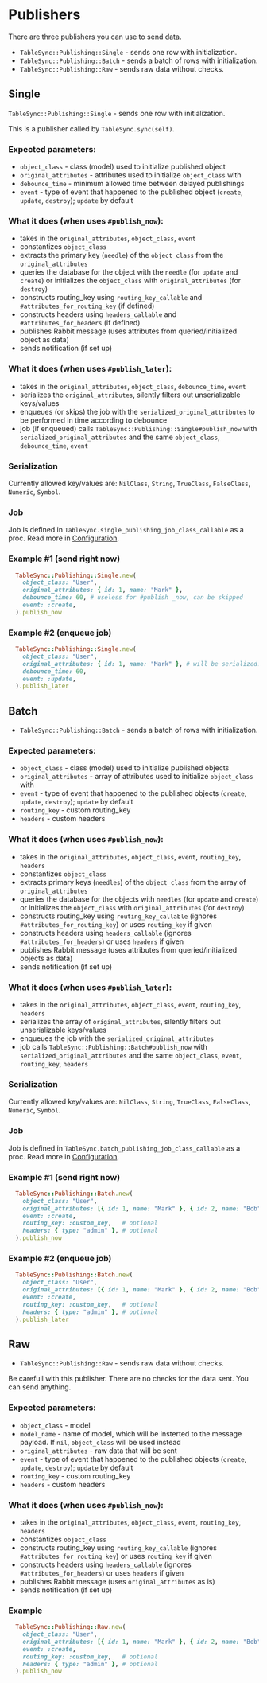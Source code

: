 # Publishers

There are three publishers you can use to send data.

- `TableSync::Publishing::Single` - sends one row with initialization.
- `TableSync::Publishing::Batch` - sends a batch of rows with initialization.
- `TableSync::Publishing::Raw`  - sends raw data without checks.

## Single

`TableSync::Publishing::Single` - sends one row with initialization.

This is a publisher called by `TableSync.sync(self)`.

### Expected parameters:

- `object_class` - class (model) used to initialize published object
- `original_attributes` - attributes used to initialize `object_class` with
- `debounce_time` - minimum allowed time between delayed publishings
- `event` - type of event that happened to the published object (`create`, `update`, `destroy`); `update` by default

### What it does (when uses `#publish_now`):
- takes in the `original_attributes`, `object_class`, `event`
- constantizes `object_class`
- extracts the primary key (`needle`) of the `object_class` from the `original_attributes`
- queries the database for the object with the `needle` (for `update` and `create`) or initializes the `object_class` with `original_attributes` (for `destroy`)
- constructs routing_key using `routing_key_callable` and `#attributes_for_routing_key` (if defined)
- constructs headers using `headers_callable` and `#attributes_for_headers` (if defined)
- publishes Rabbit message (uses attributes from queried/initialized object as data)
- sends notification (if set up)

### What it does (when uses `#publish_later`):
- takes in the `original_attributes`, `object_class`, `debounce_time`, `event`
- serializes the `original_attributes`, silently filters out unserializable keys/values
- enqueues (or skips) the job with the `serialized_original_attributes` to be performed in time according to debounce
- job (if enqueued) calls `TableSync::Publishing::Single#publish_now` with `serialized_original_attributes` and the same `object_class`, `debounce_time`, `event`

### Serialization

Currently allowed key/values are:
  `NilClass`, `String`, `TrueClass`, `FalseClass`, `Numeric`, `Symbol`.

### Job

Job is defined in `TableSync.single_publishing_job_class_callable` as a proc. Read more in [Configuration](docs/publishing/configuration.md).

### Example #1 (send right now)

```ruby
  TableSync::Publishing::Single.new(
    object_class: "User",
    original_attributes: { id: 1, name: "Mark" },
    debounce_time: 60, # useless for #publish _now, can be skipped
    event: :create,
  ).publish_now
```

### Example #2 (enqueue job)

```ruby
  TableSync::Publishing::Single.new(
    object_class: "User",
    original_attributes: { id: 1, name: "Mark" }, # will be serialized!
    debounce_time: 60,
    event: :update,
  ).publish_later
```

## Batch

- `TableSync::Publishing::Batch` - sends a batch of rows with initialization.

### Expected parameters:

- `object_class` - class (model) used to initialize published objects
- `original_attributes` - array of attributes used to initialize `object_class` with
- `event` - type of event that happened to the published objects (`create`, `update`, `destroy`); `update` by default
- `routing_key` - custom routing_key
- `headers` - custom headers

### What it does (when uses `#publish_now`):
- takes in the `original_attributes`, `object_class`, `event`, `routing_key`, `headers`
- constantizes `object_class`
- extracts primary keys (`needles`) of the `object_class` from the array of `original_attributes`
- queries the database for the objects with `needles` (for `update` and `create`) or initializes the `object_class` with `original_attributes` (for `destroy`)
- constructs routing_key using `routing_key_callable` (ignores `#attributes_for_routing_key`) or uses `routing_key` if given
- constructs headers using `headers_callable` (ignores `#attributes_for_headers`)  or uses `headers` if given
- publishes Rabbit message (uses attributes from queried/initialized objects as data)
- sends notification (if set up)

### What it does (when uses `#publish_later`):
- takes in the `original_attributes`, `object_class`, `event`, `routing_key`, `headers`
- serializes the array of `original_attributes`, silently filters out unserializable keys/values
- enqueues the job with the `serialized_original_attributes`
- job calls `TableSync::Publishing::Batch#publish_now` with `serialized_original_attributes` and the same `object_class`, `event`, `routing_key`, `headers`

### Serialization

Currently allowed key/values are:
  `NilClass`, `String`, `TrueClass`, `FalseClass`, `Numeric`, `Symbol`.

### Job

Job is defined in `TableSync.batch_publishing_job_class_callable` as a proc. Read more in [Configuration](docs/publishing/configuration.md).

### Example #1 (send right now)

```ruby
  TableSync::Publishing::Batch.new(
    object_class: "User",
    original_attributes: [{ id: 1, name: "Mark" }, { id: 2, name: "Bob" }],
    event: :create,
    routing_key: :custom_key,   # optional
    headers: { type: "admin" }, # optional
  ).publish_now
```

### Example #2 (enqueue job)

```ruby
  TableSync::Publishing::Batch.new(
    object_class: "User",
    original_attributes: [{ id: 1, name: "Mark" }, { id: 2, name: "Bob" }],
    event: :create,
    routing_key: :custom_key,   # optional
    headers: { type: "admin" }, # optional
  ).publish_later
```

## Raw
- `TableSync::Publishing::Raw` - sends raw data without checks.

Be carefull with this publisher. There are no checks for the data sent.
You can send anything.

### Expected parameters:

- `object_class` - model
- `model_name` - name of model, which will be insterted to the message payload. If `nil`,
`object_class` will be used instead
- `original_attributes` - raw data that will be sent
- `event` - type of event that happened to the published objects (`create`, `update`, `destroy`); `update` by default
- `routing_key` - custom routing_key
- `headers` - custom headers

### What it does (when uses `#publish_now`):
- takes in the `original_attributes`, `object_class`, `event`, `routing_key`, `headers`
- constantizes `object_class`
- constructs routing_key using `routing_key_callable` (ignores `#attributes_for_routing_key`) or uses `routing_key` if given
- constructs headers using `headers_callable` (ignores `#attributes_for_headers`)  or uses `headers` if given
- publishes Rabbit message (uses `original_attributes` as is)
- sends notification (if set up)

### Example

```ruby
  TableSync::Publishing::Raw.new(
    object_class: "User",
    original_attributes: [{ id: 1, name: "Mark" }, { id: 2, name: "Bob" }],
    event: :create,
    routing_key: :custom_key,   # optional
    headers: { type: "admin" }, # optional
  ).publish_now
```
